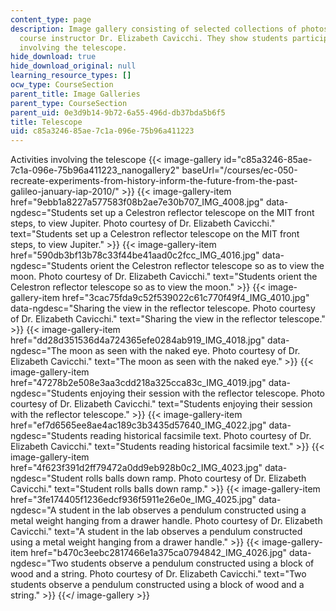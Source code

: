 ```yaml
---
content_type: page
description: Image gallery consisting of selected collections of photos taken by the
  course instructor Dr. Elizabeth Cavicchi. They show students participating in activities
  involving the telescope.
hide_download: true
hide_download_original: null
learning_resource_types: []
ocw_type: CourseSection
parent_title: Image Galleries
parent_type: CourseSection
parent_uid: 0e3d9b14-9b72-6a55-496d-db37bda5b6f5
title: Telescope
uid: c85a3246-85ae-7c1a-096e-75b96a411223
---
```


Activities involving the telescope
{{< image-gallery id="c85a3246-85ae-7c1a-096e-75b96a411223_nanogallery2" baseUrl="/courses/ec-050-recreate-experiments-from-history-inform-the-future-from-the-past-galileo-january-iap-2010/" >}}
{{< image-gallery-item href="9ebb1a8227a577583f08b2ae7e30b707_IMG_4008.jpg" data-ngdesc="Students set up a Celestron reflector telescope on the MIT front steps, to view Jupiter. Photo courtesy of Dr. Elizabeth Cavicchi." text="Students set up a Celestron reflector telescope on the MIT front steps, to view Jupiter." >}}
{{< image-gallery-item href="590db3bf13b78c33f44be41aad0c2fcc_IMG_4016.jpg" data-ngdesc="Students orient the Celestron reflector telescope so as to view the moon. Photo courtesy of Dr. Elizabeth Cavicchi." text="Students orient the Celestron reflector telescope so as to view the moon." >}}
{{< image-gallery-item href="3cac75fda9c52f539022c61c770f49f4_IMG_4010.jpg" data-ngdesc="Sharing the view in the reflector telescope. Photo courtesy of Dr. Elizabeth Cavicchi." text="Sharing the view in the reflector telescope." >}}
{{< image-gallery-item href="dd28d351536d4a724365efe0284ab919_IMG_4018.jpg" data-ngdesc="The moon as seen with the naked eye. Photo courtesy of Dr. Elizabeth Cavicchi." text="The moon as seen with the naked eye." >}}
{{< image-gallery-item href="47278b2e508e3aa3cdd218a325cca83c_IMG_4019.jpg" data-ngdesc="Students enjoying their session with the reflector telescope. Photo courtesy of Dr. Elizabeth Cavicchi." text="Students enjoying their session with the reflector telescope." >}}
{{< image-gallery-item href="ef7d6565ee8ae4ac189c3b3435d57640_IMG_4022.jpg" data-ngdesc="Students reading historical facsimile text. Photo courtesy of Dr. Elizabeth Cavicchi." text="Students reading historical facsimile text." >}}
{{< image-gallery-item href="4f623f391d2ff79472a0dd9eb928b0c2_IMG_4023.jpg" data-ngdesc="Student rolls balls down ramp. Photo courtesy of Dr. Elizabeth Cavicchi." text="Student rolls balls down ramp." >}}
{{< image-gallery-item href="3fe174405f1236edcf936f5911e26e0e_IMG_4025.jpg" data-ngdesc="A student in the lab observes a pendulum constructed using a metal weight hanging from a drawer handle. Photo courtesy of Dr. Elizabeth Cavicchi." text="A student in the lab observes a pendulum constructed using a metal weight hanging from a drawer handle." >}}
{{< image-gallery-item href="b470c3eebc2817466e1a375ca0794842_IMG_4026.jpg" data-ngdesc="Two students observe a pendulum constructed using a block of wood and a string. Photo courtesy of Dr. Elizabeth Cavicchi." text="Two students observe a pendulum constructed using a block of wood and a string." >}}
{{</ image-gallery >}}